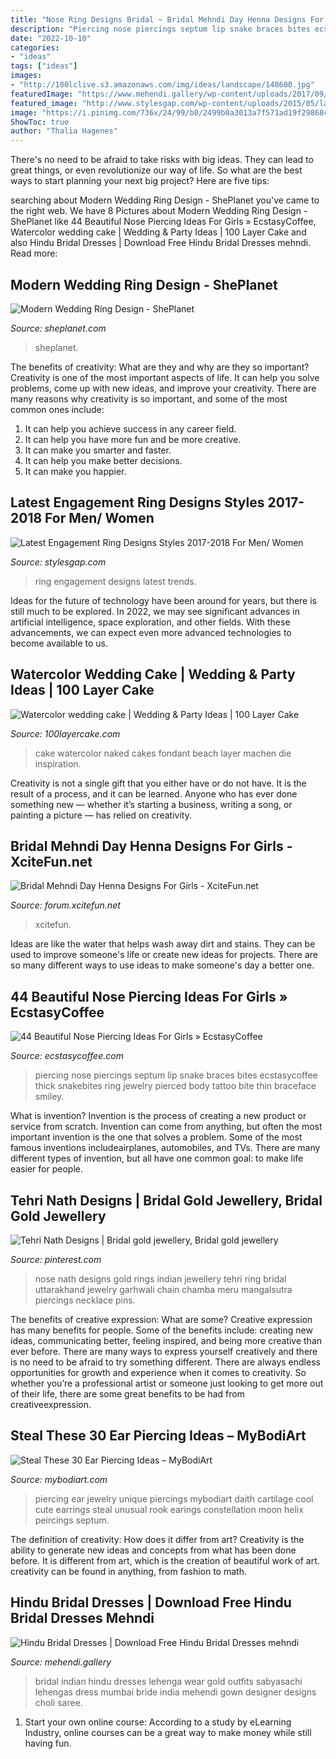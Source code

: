 ```yaml
---
title: "Nose Ring Designs Bridal ~ Bridal Mehndi Day Henna Designs For Girls"
description: "Piercing nose piercings septum lip snake braces bites ecstasycoffee thick snakebites ring jewelry pierced body tattoo bite thin braceface smiley"
date: "2022-10-10"
categories:
- "ideas"
tags: ["ideas"]
images:
- "http://100lclive.s3.amazonaws.com/img/ideas/landscape/148600.jpg"
featuredImage: "https://www.mehendi.gallery/wp-content/uploads/2017/09/027735da998d427fdc5e86b44791aa55-hindu-wedding-dress-red-indian-wedding-dress.jpg"
featured_image: "http://www.stylesgap.com/wp-content/uploads/2015/05/latest-engagement-ring-designs-for-men-women-2015-2016-25.jpg"
image: "https://i.pinimg.com/736x/24/99/b0/2499b0a3013a7f571ad19f29868c3075.jpg"
ShowToc: true
author: "Thalia Hagenes"
---
```



There's no need to be afraid to take risks with big ideas. They can lead to great things, or even revolutionize our way of life. So what are the best ways to start planning your next big project? Here are five tips:

	

		
searching about Modern Wedding Ring Design - ShePlanet you've came to the right web. We have 8 Pictures about Modern Wedding Ring Design - ShePlanet like 44 Beautiful Nose Piercing Ideas For Girls » EcstasyCoffee, Watercolor wedding cake | Wedding &amp; Party Ideas | 100 Layer Cake and also Hindu Bridal Dresses | Download Free Hindu Bridal Dresses mehndi. Read more:
		
    
## Modern Wedding Ring Design - ShePlanet

<img loading=lazy src="https://www.sheplanet.com/wp-content/uploads/2012/06/Modern-Wedding-Ring-Design.jpg" onerror="this.onerror=null;this.src='https://tse3.mm.bing.net/th?id=OIP.BPSXtd9Piq-yQqpvALv1GQHaFj&amp;pid=15.1';" alt="Modern Wedding Ring Design - ShePlanet">

_Source: sheplanet.com_

>sheplanet. 

	

The benefits of creativity: What are they and why are they so important?
Creativity is one of the most important aspects of life. It can help you solve problems, come up with new ideas, and improve your creativity. There are many reasons why creativity is so important, and some of the most common ones include: 
1) It can help you achieve success in any career field.
2) It can help you have more fun and be more creative. 
3) It can make you smarter and faster. 
4) It can help you make better decisions. 
5) It can make you happier.

    
## Latest Engagement Ring Designs Styles 2017-2018 For Men/ Women

<img loading=lazy src="http://www.stylesgap.com/wp-content/uploads/2015/05/latest-engagement-ring-designs-for-men-women-2015-2016-25.jpg" onerror="this.onerror=null;this.src='https://tse2.mm.bing.net/th?id=OIP.lsBHJoxpLVIglVMzVyZ7rgHaHa&amp;pid=15.1';" alt="Latest Engagement Ring Designs Styles 2017-2018 For Men/ Women">

_Source: stylesgap.com_

>ring engagement designs latest trends. 

	

Ideas for the future of technology have been around for years, but there is still much to be explored. In 2022, we may see significant advances in artificial intelligence, space exploration, and other fields. With these advancements, we can expect even more advanced technologies to become available to us.

    
## Watercolor Wedding Cake | Wedding &amp; Party Ideas | 100 Layer Cake

<img loading=lazy src="http://100lclive.s3.amazonaws.com/img/ideas/landscape/148600.jpg" onerror="this.onerror=null;this.src='https://tse2.mm.bing.net/th?id=OIP.4kDRN20uqUMFzQ-RpoZL4wHaJ4&amp;pid=15.1';" alt="Watercolor wedding cake | Wedding &amp; Party Ideas | 100 Layer Cake">

_Source: 100layercake.com_

>cake watercolor naked cakes fondant beach layer machen die inspiration. 

	

Creativity is not a single gift that you either have or do not have. It is the result of a process, and it can be learned. Anyone who has ever done something new — whether it’s starting a business, writing a song, or painting a picture — has relied on creativity.

    
## Bridal Mehndi Day Henna Designs For Girls - XciteFun.net

<img loading=lazy src="https://img.xcitefun.net/users/2014/01/350407,xcitefun-bridal-mehndi-designs-for-wedding-day-6.jpg" onerror="this.onerror=null;this.src='https://tse1.mm.bing.net/th?id=OIP.ytecAz5qBx6fD711dxjKWQHaJ3&amp;pid=15.1';" alt="Bridal Mehndi Day Henna Designs For Girls - XciteFun.net">

_Source: forum.xcitefun.net_

>xcitefun. 

	

Ideas are like the water that helps wash away dirt and stains. They can be used to improve someone's life or create new ideas for projects. There are so many different ways to use ideas to make someone's day a better one.

    
## 44 Beautiful Nose Piercing Ideas For Girls » EcstasyCoffee

<img loading=lazy src="https://i2.wp.com/www.ecstasycoffee.com/wp-content/uploads/2016/12/Thin-and-thick-nose-jewelry.jpg?resize=600%2C820" onerror="this.onerror=null;this.src='https://tse1.mm.bing.net/th?id=OIP.-XRvWU1PiXSUDaNgImxDegHaKH&amp;pid=15.1';" alt="44 Beautiful Nose Piercing Ideas For Girls » EcstasyCoffee">

_Source: ecstasycoffee.com_

>piercing nose piercings septum lip snake braces bites ecstasycoffee thick snakebites ring jewelry pierced body tattoo bite thin braceface smiley. 

	

What is invention?
Invention is the process of creating a new product or service from scratch. Invention can come from anything, but often the most important invention is the one that solves a problem. Some of the most famous inventions includeairplanes, automobiles, and TVs. There are many different types of invention, but all have one common goal: to make life easier for people.

    
## Tehri Nath Designs | Bridal Gold Jewellery, Bridal Gold Jewellery

<img loading=lazy src="https://i.pinimg.com/736x/24/99/b0/2499b0a3013a7f571ad19f29868c3075.jpg" onerror="this.onerror=null;this.src='https://tse1.mm.bing.net/th?id=OIP.tVLmkSW2nD09NWSM2Hrl8QHaHa&amp;pid=15.1';" alt="Tehri Nath Designs | Bridal gold jewellery, Bridal gold jewellery">

_Source: pinterest.com_

>nose nath designs gold rings indian jewellery tehri ring bridal uttarakhand jewelry garhwali chain chamba meru mangalsutra piercings necklace pins. 

	

The benefits of creative expression: What are some?
Creative expression has many benefits for people. Some of the benefits include: creating new ideas, communicating better, feeling inspired, and being more creative than ever before. There are many ways to express yourself creatively and there is no need to be afraid to try something different. There are always endless opportunities for growth and experience when it comes to creativity. So whether you’re a professional artist or someone just looking to get more out of their life, there are some great benefits to be had from creativeexpression.

    
## Steal These 30 Ear Piercing Ideas – MyBodiArt

<img loading=lazy src="https://cdn.shopify.com/s/files/1/1184/2886/files/eff4009c1bca25acfc22c2779ed0e12f_2048x2048.jpg?v=1497728247" onerror="this.onerror=null;this.src='https://tse1.mm.bing.net/th?id=OIP.RNv1Z18npmVxscu_cAdbEAHaKR&amp;pid=15.1';" alt="Steal These 30 Ear Piercing Ideas – MyBodiArt">

_Source: mybodiart.com_

>piercing ear jewelry unique piercings mybodiart daith cartilage cool cute earrings steal unusual rook earings constellation moon helix peircings septum. 

	

The definition of creativity: How does it differ from art?
Creativity is the ability to generate new ideas and concepts from what has been done before. It is different from art, which is the creation of beautiful work of art. creativity can be found in anything, from fashion to math.

    
## Hindu Bridal Dresses | Download Free Hindu Bridal Dresses Mehndi

<img loading=lazy src="https://www.mehendi.gallery/wp-content/uploads/2017/09/027735da998d427fdc5e86b44791aa55-hindu-wedding-dress-red-indian-wedding-dress.jpg" onerror="this.onerror=null;this.src='https://tse4.mm.bing.net/th?id=OIP.Q8BGBqBRWAqRo5GNWpwgqgHaOI&amp;pid=15.1';" alt="Hindu Bridal Dresses | Download Free Hindu Bridal Dresses mehndi">

_Source: mehendi.gallery_

>bridal indian hindu dresses lehenga wear gold outfits sabyasachi lehengas dress mumbai bride india mehendi gown designer designs choli saree. 

	

1. Start your own online course: According to a study by eLearning Industry, online courses can be a great way to make money while still having fun.

